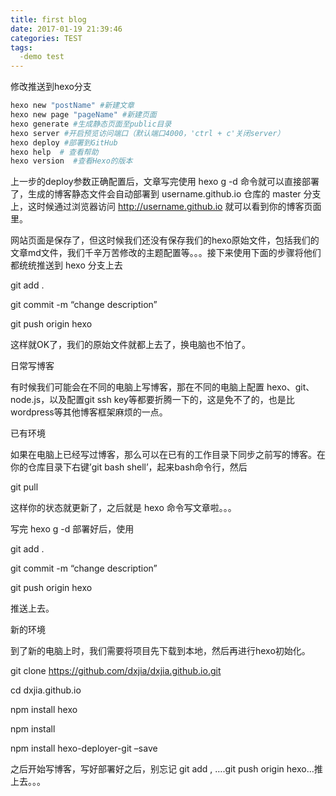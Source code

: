 ```yaml
---
title: first blog
date: 2017-01-19 21:39:46
categories: TEST
tags:
  -demo test
---
```

修改推送到hexo分支<!-- more -->
``` bash
hexo new "postName" #新建文章
hexo new page "pageName" #新建页面
hexo generate #生成静态页面至public目录
hexo server #开启预览访问端口（默认端口4000，'ctrl + c'关闭server）
hexo deploy #部署到GitHub
hexo help  # 查看帮助
hexo version  #查看Hexo的版本
```

上一步的deploy参数正确配置后，文章写完使用 hexo g -d 命令就可以直接部署了，生成的博客静态文件会自动部署到 username.github.io 仓库的 master 分支上，这时候通过浏览器访问 http://username.github.io 就可以看到你的博客页面里。

网站页面是保存了，但这时候我们还没有保存我们的hexo原始文件，包括我们的文章md文件，我们千辛万苦修改的主题配置等。。。接下来使用下面的步骤将他们都统统推送到 hexo 分支上去

git add .

git commit -m “change description”

git push origin hexo

这样就OK了，我们的原始文件就都上去了，换电脑也不怕了。

日常写博客

有时候我们可能会在不同的电脑上写博客，那在不同的电脑上配置 hexo、git、node.js，以及配置git ssh key等都要折腾一下的，这是免不了的，也是比wordpress等其他博客框架麻烦的一点。

已有环境

如果在电脑上已经写过博客，那么可以在已有的工作目录下同步之前写的博客。在你的仓库目录下右键’git bash shell’，起来bash命令行，然后

git pull

这样你的状态就更新了，之后就是 hexo 命令写文章啦。。。

写完 hexo g -d 部署好后，使用

git add .

git commit -m “change description”

git push origin hexo

推送上去。

新的环境

到了新的电脑上时，我们需要将项目先下载到本地，然后再进行hexo初始化。

git clone https://github.com/dxjia/dxjia.github.io.git

cd dxjia.github.io

npm install hexo

npm install

npm install hexo-deployer-git –save

之后开始写博客，写好部署好之后，别忘记 git add , ….git push origin hexo…推上去。。。
